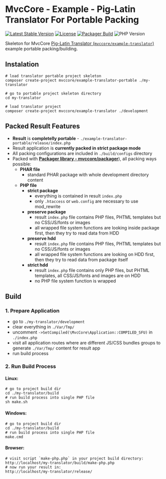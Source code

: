 # MvcCore - Example - Pig-Latin Translator For Portable Packing

[![Latest Stable Version](https://img.shields.io/badge/Stable-v5.3.0-brightgreen.svg?style=plastic)](https://github.com/mvccore/example-translator-portable/releases)
[![License](https://img.shields.io/badge/License-BSD%203-brightgreen.svg?style=plastic)](https://mvccore.github.io/docs/mvccore/5.0.0/LICENSE.md)
[![Packager Build](https://img.shields.io/badge/Packager%20Build-passing-brightgreen.svg?style=plastic)](https://github.com/mvccore/packager)
![PHP Version](https://img.shields.io/badge/PHP->=5.4-brightgreen.svg?style=plastic)

Skeleton for MvcCore [Pig-Latin Translator (`mvccore/example-translator`)](https://github.com/mvccore/example-translator) example portable packing/building.

## Instalation
```shell
# load translator portable project skeleton
composer create-project mvccore/example-translator-portable ./my-translator

# go to portable project skeleton directory
cd my-translator

# load translator project
composer create-project mvccore/example-translator ./development
```

## Packed Result Features

- **Result** is **completelly portable** - `./example-translator-portable/release/index.php`
- Result application is **currently packed in strict package mode**
- All packing configurations are included in `./build/configs` directory
- Packed with [**Packager library - mvccore/packager**](https://github.com/mvccore/packager)), all packing ways possible:
  - **PHAR file**
    - standard PHAR package with whole development directory content
  - **PHP file**
    - **strict package**
      - everything is contained in result `index.php`
      - only `.htaccess` or `web.config` are necessary to use mod_rewrite
    - **preserve package**
      - result `index.php` file contains PHP files, 
        PHTML templates but no CSS/JS/fonts or images
      - all wrapped file system functions are looking inside 
        package first, then they try to read data from HDD
    - **preserve hdd**
      - result `index.php` file contains PHP files, 
        PHTML templates but no CSS/JS/fonts or images
      - all wrapped file system functions are looking on HDD first, 
        then they try to read data from package itself
    - **strict hdd**
      - result `index.php` file contains only PHP files, 
        but PHTML templates, all CSS/JS/fonts and images are on HDD
      - no PHP file system function is wrapped

## Build

### 1. Prepare Application
- go to `./my-translator/development`
- clear everything in `./Var/Tmp/`
- uncomment `->SetCompiled(\MvcCore\Application::COMPILED_SFU)` in `./index.php`
- visit all application routes where are different JS/CSS bundles 
  groups to generate `./Var/Tmp/` content for result app
- run build process

### 2. Run Build Process

#### Linux:
```shell
# go to project build dir
cd ./my-translator/build
# run build process into single PHP file
sh make.sh
```

#### Windows:
```shell
# go to project build dir
cd ./my-translator/build
# run build process into single PHP file
make.cmd
```

#### Browser:
```shell
# visit script `make-php.php` in your project build directory:
http://localhost/my-translator/build/make-php.php
# now run your result in:
http://localhost/my-translator/release/
```
